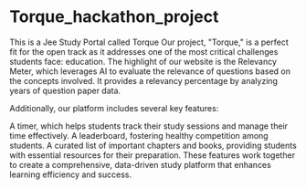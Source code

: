 # Torque_hackathon_project
This is a Jee Study Portal called Torque
Our project, "Torque," is a perfect fit for the open track as it addresses one of the most critical challenges students face: education. The highlight of our website is the Relevancy Meter, which leverages AI to evaluate the relevance of questions based on the concepts involved. It provides a relevancy percentage by analyzing years of question paper data.

Additionally, our platform includes several key features:

A timer, which helps students track their study sessions and manage their time effectively.
A leaderboard, fostering healthy competition among students.
A curated list of important chapters and books, providing students with essential resources for their preparation.
These features work together to create a comprehensive, data-driven study platform that enhances learning efficiency and success.
